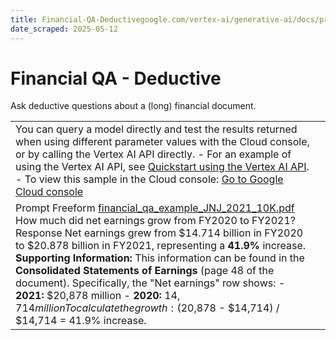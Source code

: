 ```yaml
---
title: Financial-QA-Deductivegoogle.com/vertex-ai/generative-ai/docs/prompt-gallery/samples/answer_question_financial_qa_-_deductive
date_scraped: 2025-05-12
---
```


# Financial QA - Deductive 

Ask deductive questions about a (long) financial document.

| | |
| --- | --- |
| You can query a model directly and test the results returned when using different parameter values with the Cloud console, or by calling the Vertex AI API directly. - For an example of using the Vertex AI API, see [Quickstart using the Vertex AI API](../../start/quickstarts/api-quickstart.md). - To view this sample in the Cloud console: [Go to Google Cloud console](https://console.cloud.google.com/vertex-ai/generative/language/prompt-examples/Financial%20QA%20-%20Deductive) | |
| Prompt Freeform [financial\_qa\_example\_JNJ\_2021\_10K.pdf](https://storage.mtls.cloud.google.com/cloud-samples-data/generative-ai/pdf/financial_qa_deductive.pdf) How much did net earnings grow from FY2020 to FY2021? Response Net earnings grew from $14.714 billion in FY2020 to $20.878 billion in FY2021, representing a **41.9%** increase. **Supporting Information:** This information can be found in the **Consolidated Statements of Earnings** (page 48 of the document). Specifically, the "Net earnings" row shows: - **2021:** $20,878 million - **2020:** $14,714 million To calculate the growth: ($20,878 - $14,714) / $14,714 = 41.9% increase. | | | | | --- | --- | | **Model:** | gemini-1.5-flash-002 | | **Temperature:** | 0.2 | | **Max output tokens:** | 8192 | | **TopK:** | 40.0 | | **TopP:** | 0.95 | |